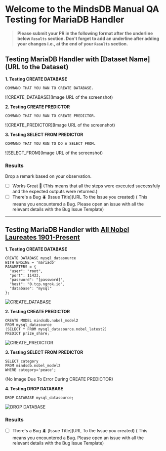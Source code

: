 # Welcome to the MindsDB Manual QA Testing for MariaDB Handler

> **Please submit your PR in the following format after the underline below `Results` section. Don't forget to add an underline after adding your changes i.e., at the end of your `Results` section.**

## Testing MariaDB Handler with [Dataset Name](URL to the Dataset)

**1. Testing CREATE DATABASE**

```
COMMAND THAT YOU RAN TO CREATE DATABASE.
```

![CREATE_DATABASE](Image URL of the screenshot)

**2. Testing CREATE PREDICTOR**

```
COMMAND THAT YOU RAN TO CREATE PREDICTOR.
```

![CREATE_PREDICTOR](Image URL of the screenshot)

**3. Testing SELECT FROM PREDICTOR**

```
COMMAND THAT YOU RAN TO DO A SELECT FROM.
```

![SELECT_FROM](Image URL of the screenshot)

### Results

Drop a remark based on your observation.
- [ ] Works Great 💚 (This means that all the steps were executed successfuly and the expected outputs were returned.)
- [ ] There's a Bug 🪲 [Issue Title](URL To the Issue you created) ( This means you encountered a Bug. Please open an issue with all the relevant details with the Bug Issue Template)

---




## Testing MariaDB Handler with [All Nobel Laureates 1901-Present](https://www.kaggle.com/datasets/prithusharma1/all-nobel-laureates-1901-present?resource=download)

**1. Testing CREATE DATABASE**

```
CREATE DATABASE mysql_datasource
WITH ENGINE = 'mariadb'
PARAMETERS = {
  "user": "root",
  "port": 11433,
  "password": "[password]",
  "host": "0.tcp.ngrok.io",
  "database": "mysql"
};
```

![CREATE_DATABASE](https://github.com/wunzt/mindsdb/assets/102569472/92a5ce8f-a98d-42dd-8aab-2a35a9859abd)


**2. Testing CREATE PREDICTOR**

```
CREATE MODEL mindsdb.nobel_model2
FROM mysql_datasource
(SELECT * FROM mysql_datasource.nobel_latest2)
PREDICT prize_share;
```

![CREATE_PREDICTOR](https://github.com/wunzt/mindsdb/assets/102569472/74075bd0-1735-450f-aefd-10f1f92039d6)


**3. Testing SELECT FROM PREDICTOR**

```
SELECT category
FROM mindsdb.nobel_model2
WHERE category='peace';
```

(No Image Due To Error During CREATE PREDICTOR)

**4. Testing DROP DATABASE**

```
DROP DATABASE mysql_datasource;
```

![DROP DATABASE](https://github.com/wunzt/mindsdb/assets/102569472/c3035e7d-1f03-4ecb-bc19-8224157cc01a)

### Results

- [ ] There's a Bug 🪲 [Issue Title](URL To the Issue you created) ( This means you encountered a Bug. Please open an issue with all the relevant details with the Bug Issue Template)
